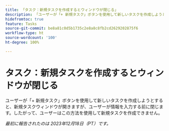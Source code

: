```yaml
---
title: 「タスク：新規タスクを作成するとウィンドウが閉じる」
description: 「ユーザーが「+ 新規タスク」ボタンを使用して新しいタスクを作成しようとすると、新規タスクウィンドウが開きますが、ユーザーが情報を入力する前に閉じます。したがって、ユーザーはこの方法を使用して新規タスクを作成できません。」
hidefromtoc: true
feature: Tasks
source-git-commit: be8a81c0d5b1735c2e8a8c8fb2cd2629202875f6
workflow-type: ht
source-wordcount: '100'
ht-degree: 100%

---
```



# タスク：新規タスクを作成するとウィンドウが閉じる

ユーザーが「+ 新規タスク」ボタンを使用して新しいタスクを作成しようとすると、新規タスクウィンドウが開きますが、ユーザーが情報を入力する前に閉じます。したがって、ユーザーはこの方法を使用して新規タスクを作成できません。

_最初に報告されたのは 2023年12月18日（PT）です。_
